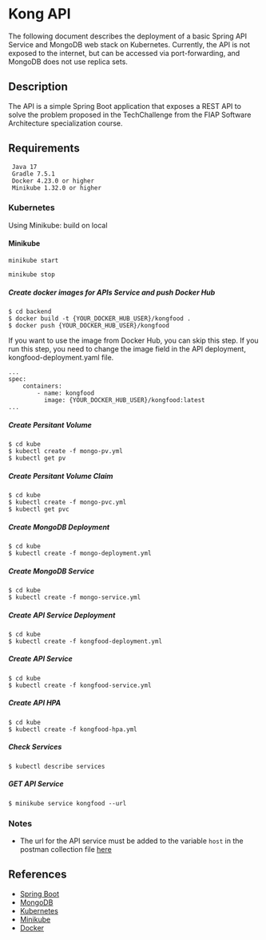 # Kong API
The following document describes the deployment of a basic Spring API Service and MongoDB web stack on Kubernetes. Currently, the API is not exposed to the internet, but can be accessed via port-forwarding, and MongoDB does not use replica sets.

## Description
The API is a simple Spring Boot application that exposes a REST API to solve the problem proposed in the TechChallenge from the FIAP Software Architecture specialization course.

## Requirements
```
 Java 17
 Gradle 7.5.1
 Docker 4.23.0 or higher
 Minikube 1.32.0 or higher
```

### Kubernetes
Using Minikube: build on local

#### Minikube
```
minikube start
```

```
minikube stop
```

##### Create docker images for APIs Service and push Docker Hub
```
$ cd backend
$ docker build -t {YOUR_DOCKER_HUB_USER}/kongfood .
$ docker push {YOUR_DOCKER_HUB_USER}/kongfood
```
If you want to use the image from Docker Hub, you can skip this step. If you run this step, you need to change the image field in the API deployment, kongfood-deployment.yaml file.

```
...
spec:
    containers:
        - name: kongfood
          image: {YOUR_DOCKER_HUB_USER}/kongfood:latest
...
```

##### Create Persitant Volume
```
$ cd kube
$ kubectl create -f mongo-pv.yml
$ kubectl get pv
```

##### Create Persitant Volume Claim
```
$ cd kube
$ kubectl create -f mongo-pvc.yml
$ kubectl get pvc
```
##### Create MongoDB Deployment
```
$ cd kube
$ kubectl create -f mongo-deployment.yml
```

##### Create MongoDB Service
```
$ cd kube
$ kubectl create -f mongo-service.yml
```

##### Create API Service Deployment
```
$ cd kube
$ kubectl create -f kongfood-deployment.yml
```

##### Create API Service
```
$ cd kube
$ kubectl create -f kongfood-service.yml
```

##### Create API HPA
```
$ cd kube
$ kubectl create -f kongfood-hpa.yml
```

##### Check Services
```
$ kubectl describe services
```

##### GET API Service
```
$ minikube service kongfood --url
```

### Notes
- The url for the API service must be added to the variable `host` in the postman collection file [here](/backend/src/main/resources/Tech_Challenge.postman_collection.json)

## References
- [Spring Boot](https://spring.io/projects/spring-boot)
- [MongoDB](https://www.mongodb.com/)
- [Kubernetes](https://kubernetes.io/)
- [Minikube](https://minikube.sigs.k8s.io/docs/)
- [Docker](https://www.docker.com/)